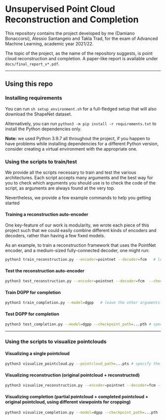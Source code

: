 # Unsupervised Point Cloud Reconstruction and Completion

This repository contains the project developed by me (Damiano Bonaccorsi), Alessio Santangelo and Takla Trad, for the exam of Advanced Machine Learning, academic year 2021/22.

The topic of the project, as the name of the repository suggests, is point cloud reconstruction and completion. A paper-like report is available under `docs/final_report_v*.pdf`.

---

## Using this repo

### Installing requirements

You can run `sh setup_environment.sh` for a full-fledged setup that will also download the ShapeNet dataset.

Alternatively, you can run `python3 -m pip install -r requirements.txt` to install the Python dependencies only.

**Note:** we used Python 3.9.7 all throughout the project, if you happen to have problems while installing dependencies for a different Python version, consider creating a virtual environment with the appropriate one.

### Using the scripts to train/test

We provide all the scripts necessary to train and test the various architectures. Each script accepts many arguments and the best way for you to check which arguments you should use is to check the code of the script, as arguments are always found at the very top.

Nevertheless, we provide a few example commands to help you getting started

#### Training a reconstruction auto-encoder

One key-feature of our work is modularity, we wrote each piece of this project such that we could easily combine different kinds of encoders and decoders, rather than having a few fixed models.

As an example, to train a reconstruction framework that uses the PointNet encoder, and a medium-sized fully-connected decoder, one might run:

```bash
python3 train_reconstruction.py --encoder=pointnet --decoder=fcm   # leave the other arguments to their default value
```

#### Test the reconstruction auto-encoder

```bash
python3 test_reconstruction.py --encoder=pointnet --decoder=fcm  --checkpoint_path=...pth # specify the path of the .pth file generated by the previous script
```

#### Train DGPP for completion

```bash
python3 train_completion.py --model=dgpp   # leave the other arguments to their default value
```

#### Test DGPP for completion

```bash
python3 test_completion.py --model=dgpp --checkpoint_path=...pth # specify the path of the .pth file generated by the previous script
```

---

### Using the scripts to visualize pointclouds

#### Visualizing a single pointcloud

```bash
python3 visualize_pointcloud.py --pointcloud_path=...pts # specify the path of the .pts file describing the pointcloud
```

#### Visualizing reconstruction (original pointcloud + reconstructed)

```bash
python3 visualize_reconstruction.py --encoder=pointnet --decoder=fcm --pointcloud_path=...pts
```

#### Visualizing completion (partial pointcloud + completed pointcloud + original pointcloud, using different viewpoints for cropping)

```bash
python3 visualize_completion.py --model=dgpp --checkpoint_path=...pth --pointcloud_path=...pts
```
